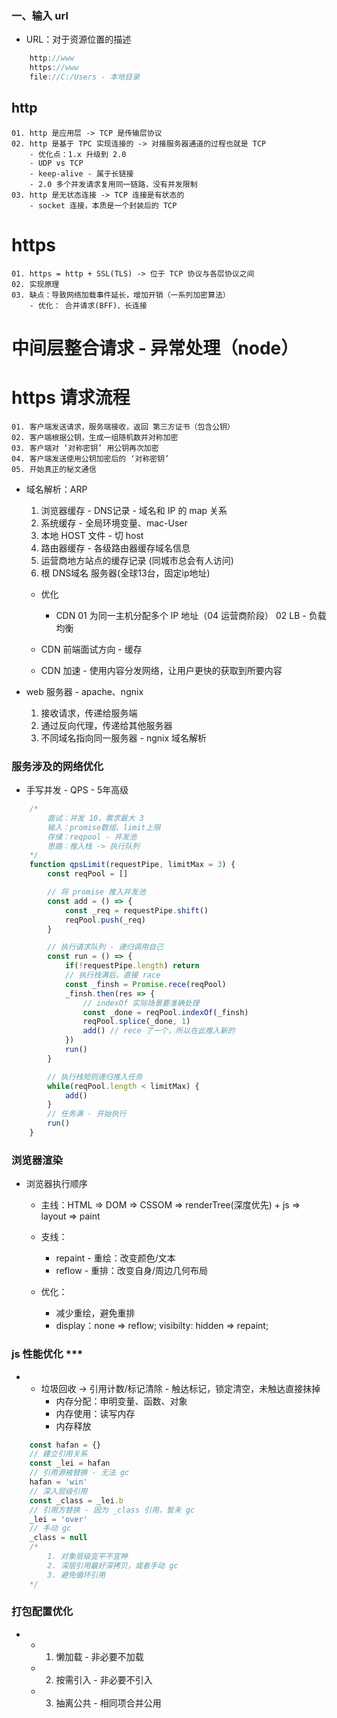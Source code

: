 <!-- https://applnzi6vl27059.pc.xiaoe-tech.com/live_pc/l_624802fbe4b01a4851ec8587 -->
### 一、输入 url 
* URL：对于资源位置的描述
```js
    http://www
    https://www
    file://C:/Users - 本地目录
```
## http
    01. http 是应用层 -> TCP 是传输层协议
    02. http 是基于 TPC 实现连接的 -> 对接服务器通道的过程也就是 TCP
        - 优化点：1.x 升级到 2.0
        - UDP vs TCP
        - keep-alive - 属于长链接
        - 2.0 多个并发请求复用同一链路，没有并发限制
    03. http 是无状态连接 -> TCP 连接是有状态的
        - socket 连接，本质是一个封装后的 TCP
# https
    01. https = http + SSL(TLS) -> 位于 TCP 协议与各层协议之间
    02. 实现原理
    03. 缺点：导致网络加载事件延长，增加开销（一系列加密算法）
        - 优化： 合并请求(BFF)、长连接

# 中间层整合请求 - 异常处理（node）

# https 请求流程
    01. 客户端发送请求，服务端接收，返回 第三方证书（包含公钥）
    02. 客户端根据公钥，生成一组随机数并对称加密
    03. 客户端对 ‘对称密钥’ 用公钥再次加密
    04. 客户端发送使用公钥加密后的 ‘对称密钥’
    05. 开始真正的秘文通信

* 域名解析：ARP
    01. 浏览器缓存 - DNS记录 - 域名和 IP 的 map 关系
    02. 系统缓存 - 全局环境变量、mac-User
    03. 本地 HOST 文件 - 切 host
    04. 路由器缓存 - 各级路由器缓存域名信息
    05. 运营商地方站点的缓存记录 (同城市总会有人访问)
    06. 根 DNS域名 服务器(全球13台，固定ip地址)
    
    - 优化
        - CDN 
            01 为同一主机分配多个 IP 地址（04 运营商阶段）
            02 LB - 负载均衡

    - CDN 前端面试方向 - 缓存
    - CDN 加速 - 使⽤内容分发⽹络，让⽤户更快的获取到所要内容

* web 服务器 - apache、ngnix
    01. 接收请求，传递给服务端
    02. 通过反向代理，传递给其他服务器
    03. 不同域名指向同一服务器 - ngnix 域名解析

### 服务涉及的网络优化
* 手写并发 - QPS - 5年高级
```js
    /*
        面试：并发 10，需求最大 3
        输入：promise数组、limit上限
        存储：reqpool - 并发池
        思路：推入栈 -> 执行队列
    */
    function qpsLimit(requestPipe, limitMax = 3) {
        const reqPool = []

        // 将 promise 推入并发池
        const add = () => {
            const _req = requestPipe.shift()
            reqPool.push(_req)
        }

        // 执行请求队列 - 递归调用自己
        const run = () => {
            if(!requestPipe.length) return
            // 执行栈满后，直接 race
            const _finsh = Promise.rece(reqPool)
            _finsh.then(res => {
                // indexOf 实际场景要准确处理
                const _done = reqPool.indexOf(_finsh)
                reqPool.splice(_done, 1)
                add() // rece 了一个，所以在此推入新的
            })
            run()
        }

        // 执行栈短则递归推入任务
        while(reqPool.length < limitMax) {
            add()
        }
        // 任务满 - 开始执行
        run()
    }

```

### 浏览器渲染
* 浏览器执行顺序
    - 主线：HTML => DOM => CSSOM => 
            renderTree(深度优先) + js => layout => paint
    - 支线：
        - repaint - 重绘：改变颜色/文本
        - reflow - 重排：改变自身/周边几何布局
    
    - 优化：
        - 减少重绘，避免重排
        - display：none => reflow; visibilty: hidden => repaint;

### js 性能优化 ***
* 
    - 垃圾回收 -> 引用计数/标记清除 - 触达标记，锁定清空，未触达直接抹掉
        - 内存分配：申明变量、函数、对象
        - 内存使用：读写内存
        - 内存释放
```js
    const hafan = {}
    // 建立引用关系
    const _lei = hafan
    // 引用源被替换 - 无法 gc
    hafan = 'win'
    // 深入层级引用
    const _class = _lei.b
    // 引用方替换 - 因为 _class 引用，暂未 gc
    _lei = 'over'
    // 手动 gc
    _class = null
    /*
        1. 对象层级宜平不宜神
        2. 深层引用最好深拷贝，或者手动 gc
        3. 避免循环引用
    */
```

### 打包配置优化
* 
    - 1. 懒加载 - 非必要不加载
    - 2. 按需引入 - 非必要不引入
    - 3. 抽离公共 - 相同项合并公用

